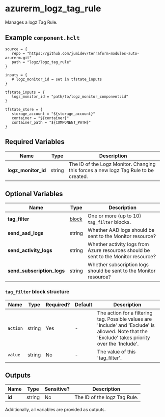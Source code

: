 # azurerm_logz_tag_rule

Manages a logz Tag Rule.

## Example `component.hclt`

```hcl
source = {
   repo = "https://github.com/jumidev/terraform-modules-auto-azurerm.git" 
   path = "logz/logz_tag_rule" 
}

inputs = {
   # logz_monitor_id → set in tfstate_inputs
}

tfstate_inputs = {
   logz_monitor_id = "path/to/logz_monitor_component:id" 
}

tfstate_store = {
   storage_account = "${storage_account}" 
   container = "${container}" 
   container_path = "${COMPONENT_PATH}" 
}

```

## Required Variables

| Name | Type |  Description |
| ---- | --------- |  ----------- |
| **logz_monitor_id** | string |  The ID of the Logz Monitor. Changing this forces a new logz Tag Rule to be created. | 

## Optional Variables

| Name | Type |  Description |
| ---- | --------- |  ----------- |
| **tag_filter** | [block](#tag_filter-block-structure) |  One or more (up to 10) `tag_filter` blocks. | 
| **send_aad_logs** | string |  Whether AAD logs should be sent to the Monitor resource? | 
| **send_activity_logs** | string |  Whether activity logs from Azure resources should be sent to the Monitor resource? | 
| **send_subscription_logs** | string |  Whether subscription logs should be sent to the Monitor resource? | 

### `tag_filter` block structure

| Name | Type | Required? | Default | Description |
| ---- | ---- | --------- | ------- | ----------- |
| `action` | string | Yes | - | The action for a filtering tag. Possible values are 'Include' and 'Exclude' is allowed. Note that the 'Exclude' takes priority over the 'Include'. |
| `value` | string | No | - | The value of this 'tag_filter'. |



## Outputs

| Name | Type | Sensitive? | Description |
| ---- | ---- | --------- | --------- |
| **id** | string | No  | The ID of the logz Tag Rule. | 

Additionally, all variables are provided as outputs.
